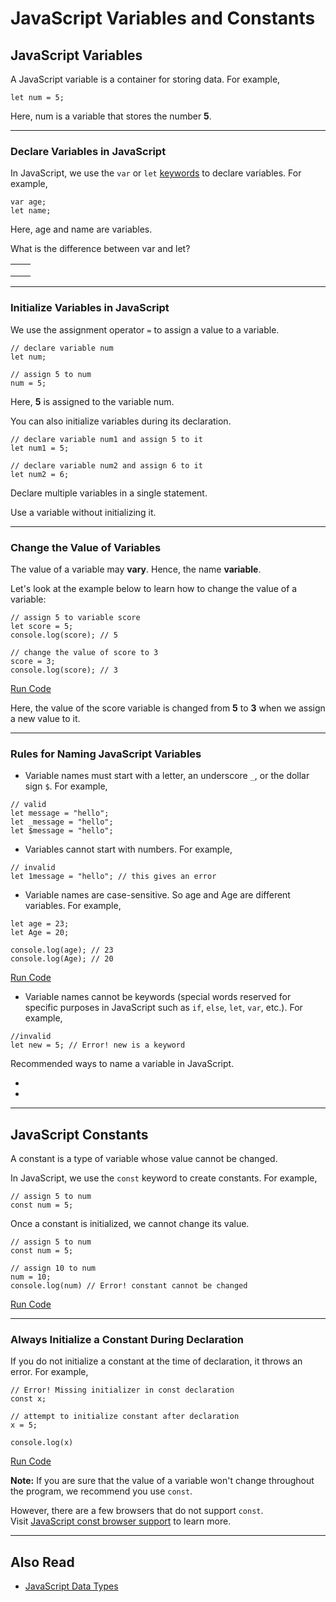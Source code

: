 # JavaScript Variables and Constants

## JavaScript Variables

A JavaScript variable is a container for storing data. For example,

```
let num = 5;
```

Here, num is a variable that stores the number **5**.

---

### Declare Variables in JavaScript

In JavaScript, we use the `var` or `let` [keywords](https://www.programiz.com/javascript/keywords-identifiers) to declare variables. For example,

```
var age;
let name;
```

Here, age and name are variables.

What is the difference between var and let?

|||
|---|---|
|||
|[](https://www.programiz.com/javascript/variable-scope#local)||
|||

[](https://www.programiz.com/javascript/let-vs-var)

[](https://caniuse.com/#feat=let)

---

### Initialize Variables in JavaScript

We use the assignment operator `=` to assign a value to a variable.

```
// declare variable num
let num;

// assign 5 to num
num = 5;
```

Here, **5** is assigned to the variable num.

You can also initialize variables during its declaration.

```
// declare variable num1 and assign 5 to it
let num1 = 5;

// declare variable num2 and assign 6 to it
let num2 = 6;
```

Declare multiple variables in a single statement.

Use a variable without initializing it.

[](https://www.programiz.com/javascript/online-compiler)

[](https://www.programiz.com/javascript/null-undefined)

---

### Change the Value of Variables

The value of a variable may **vary**. Hence, the name **variable**.

Let's look at the example below to learn how to change the value of a variable:

```
// assign 5 to variable score
let score = 5; 
console.log(score); // 5

// change the value of score to 3
score = 3; 
console.log(score); // 3
```

[Run Code](https://www.programiz.com/javascript/online-compiler)

Here, the value of the score variable is changed from **5** to **3** when we assign a new value to it.

---

### Rules for Naming JavaScript Variables

- Variable names must start with a letter, an underscore `_`, or the dollar sign `$`. For example,

```
// valid
let message = "hello";
let _message = "hello";
let $message = "hello";
```

- Variables cannot start with numbers. For example,

```
// invalid
let 1message = "hello"; // this gives an error
```

- Variable names are case-sensitive. So age and Age are different variables. For example,

```
let age = 23;
let Age = 20;

console.log(age); // 23
console.log(Age); // 20
```

[Run Code](https://www.programiz.com/javascript/online-compiler)

- Variable names cannot be keywords (special words reserved for specific purposes in JavaScript such as `if`, `else`, `let`, `var`, etc.). For example,

```
//invalid
let new = 5; // Error! new is a keyword
```

Recommended ways to name a variable in JavaScript.

-   
      
    

-   
      
    

---

## JavaScript Constants

A constant is a type of variable whose value cannot be changed.

In JavaScript, we use the `const` keyword to create constants. For example,

```
// assign 5 to num 
const num = 5;
```

Once a constant is initialized, we cannot change its value.

```
// assign 5 to num
const num = 5;

// assign 10 to num
num = 10;  
console.log(num) // Error! constant cannot be changed
```

[Run Code](https://www.programiz.com/javascript/online-compiler)

---

### Always Initialize a Constant During Declaration

If you do not initialize a constant at the time of declaration, it throws an error. For example,

```
// Error! Missing initializer in const declaration
const x;

// attempt to initialize constant after declaration
x = 5;

console.log(x)
```

[Run Code](https://www.programiz.com/javascript/online-compiler)

**Note:** If you are sure that the value of a variable won't change throughout the program, we recommend you use `const`.

However, there are a few browsers that do not support `const`. Visit [JavaScript const browser support](https://caniuse.com/#feat=const) to learn more.

---

## Also Read

- [JavaScript Data Types](https://www.programiz.com/javascript/data-types)